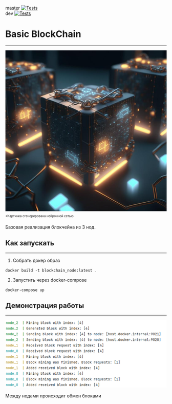 master
[![Tests](https://github.com/OGSegu/BasicBlockChain/actions/workflows/gradle.yml/badge.svg?branch=master)](https://github.com/OGSegu/BasicBlockChain/actions/workflows/gradle.yml)  
dev
[![Tests](https://github.com/OGSegu/BasicBlockChain/actions/workflows/gradle.yml/badge.svg?branch=dev)](https://github.com/OGSegu/BasicBlockChain/actions/workflows/gradle.yml)
# Basic BlockChain
***

![blockchain](blockchain-ai.png)  
<sub><sup>*Картинка сгенерирована нейронной сетью</sub></sup>

Базовая реализация блокчейна из 3 нод.

## Как запускать
***
1. Собрать докер образ  
```
docker build -t blockchain_node:latest .
```
2. Запустить через docker-compose  
```
docker-compose up
```

## Демонстрация работы
***

![Пример работы](work-example.png)

Между нодами происходит обмен блоками